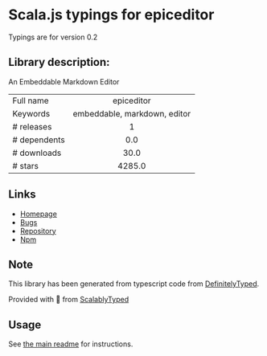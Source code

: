 
# Scala.js typings for epiceditor

Typings are for version 0.2

## Library description:
An Embeddable Markdown Editor

|                    |                 |
| ------------------ | :-------------: |
| Full name          | epiceditor |
| Keywords           | embeddable, markdown, editor |
| # releases         | 1 |
| # dependents       | 0.0 |
| # downloads        | 30.0 |
| # stars            | 4285.0 |

## Links
- [Homepage](https://github.com/OscarGodson/EpicEditor#readme)
- [Bugs](https://github.com/OscarGodson/EpicEditor/issues)
- [Repository](https://github.com/OscarGodson/EpicEditor)
- [Npm](https://www.npmjs.com/package/epiceditor)
    


## Note
This library has been generated from typescript code from [DefinitelyTyped](https://definitelytyped.org).

Provided with :purple_heart: from [ScalablyTyped](https://github.com/oyvindberg/ScalablyTyped)

## Usage
See [the main readme](../../readme.md) for instructions.


